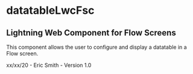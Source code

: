 # datatableLwcFsc

## Lightning Web Component for Flow Screens    

This component allows the user to configure and display a datatable in a Flow screen.

xx/xx/20 -    Eric Smith -    Version 1.0